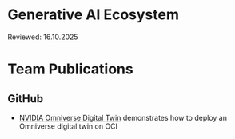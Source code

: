# Generative AI Ecosystem

Reviewed: 16.10.2025

# Team Publications

## GitHub

- [NVIDIA Omniverse Digital Twin](https://github.com/oracle-devrel/technology-engineering/tree/main/ai/ai-ecosystem/nvidia-omniverse-digital-twin) demonstrates how to deploy an Omniverse digital twin on OCI
